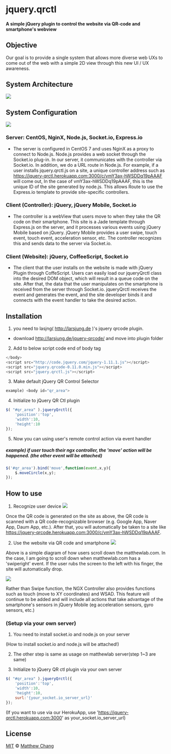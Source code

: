 # jquery.qrctl
#### A simple jQuery plugin to control the website via QR-code and smartphone's webview

## Objective
Our goal is to provide a single system that allows more diverse web UXs to come out of the web with a simple 2D view through this new UI / UX awareness.

## System Architecture
![](https://matthew.kr/wp-content/uploads/2017/12/Screen-Shot-2017-12-19-at-2.08.30-AM.png)

## System Configuration
![](https://matthew.kr/wp-content/uploads/2017/12/Screen-Shot-2017-12-19-at-2.07.57-AM.png)


### Server: CentOS, NginX, Node.js, Socket.io, Express.io
- The server is configured in CentOS 7 and uses NginX as a proxy to connect to Node.js. Node.js provides a web socket through the Socket.io plug-in. In our server, it communicates with the controller via Socket.io. In addition, we do a URL route in Node.js. For example, if a user installs jquery.qrctl.js on a site, a unique controller address such as https://jquery-qrctl.herokuapp.com:3000/c/vmY3ax-hWSDDq19pAAAF will come out, In the case of vmY3ax-hWSDDq19pAAAF, this is the unique ID of the site generated by node.js. This allows Route to use the Express.io template to provide site-specific controllers.

### Client (Controller): jQuery, jQuery Mobile, Socket.io
- The controller is a webView that users move to when they take the QR code on their smartphone. This site is a Jade template through Express.js on the server, and it processes various events using jQuery Mobile based on jQuery. jQuery Mobile provides a user swipe, touch event, touch event, acceleration sensor, etc. The controller recognizes this and sends data to the server via Socket.io.

### Client (Website): jQuery, CoffeeScript, Socket.io
- The client that the user installs on the website is made with jQuery Plugin through CoffeScript. Users can easily load our jqueryQrctl class into the desired DOM object, which will result in a queue code on the site. After that, the data that the user manipulates on the smartphone is received from the server through Socket.io. jqueryQrctl receives the event and generates the event, and the site developer binds it and connects with the event handler to take the desired action.

## Installation

1. you need to lasjng( http://larsjung.de )'s jquery qrcode plugin.
- download http://larsjung.de/jquery-qrcode/ and move into plugin folder

2. Add to below script code end of body tag
```javascript
</body>
<script src="http://code.jquery.com/jquery-1.11.1.js"></script>
<script src="jquery.qrcode-0.11.0.min.js"></script>
<script src="jquery.qrctl.js"></script>
```
3. Make default jQuery QR Control Selector
```javascript
example) <body id="qr_area">
```
4. Initialize to jQuery QR Ctl plugin
```javascript
$( "#qr_area" ).jqueryQrctl({
    'position':'top',
    'width':10,
    'height':10
});
```
5. Now you can using user's remote control action via event handler

##### example) if user touch their ngx controller, the 'move' action will be happened. (the other event will be attached)
```javascript
$('#qr_area').bind('move',function(event,x,y){
    $.moveCircle(x,y);
});
```

## How to use
1. Recognize user device
![](https://matthew.kr/wp-content/uploads/2017/12/Screen-Shot-2017-12-19-at-2.08.06-AM.png)


Once the QR code is generated on the site as above, the QR code is scanned with a QR code-recognizable browser (e.g. Google App, Naver App, Daum App, etc.). After that, you will automatically be taken to a site like https://jquery-qrcode.herokuapp.com:3000/c/vmY3ax-hWSDDq19pAAAF.

2. Use the website via QR code and smartphone
![](https://matthew.kr/wp-content/uploads/2017/12/Screen-Shot-2017-12-19-at-2.08.15-AM.png)


Above is a simple diagram of how users scroll down the matthewlab.com. In the case, I am going to scroll down when matthewlab.com has a 'swiperight' event. If the user rubs the screen to the left with his finger, the site will automatically drop.

![](https://matthew.kr/wp-content/uploads/2017/12/Screen-Shot-2017-12-19-at-2.08.23-AM.png)


Rather than Swipe function, the NGX Controller also provides functions such as touch (move to XY coordinates) and WSAD. This feature will continue to be added and will include all actions that take advantage of the smartphone's sensors in jQuery Mobile (eg acceleration sensors, gyro sensors, etc.)  

### (Setup via your own server)

1. You need to install socket.io and node.js on your server

(How to install socket.io and node.js will be attached!)

2. The other step is same as usage on matthewlab server(step 1~3 are same)

3. Initialize to jQuery QR ctl plugin via your own server
```javascript
$( "#qr_area" ).jqueryQrctl({
    'position':'top',
    'width':10,
    'height':10,
    surl:'{your_socket.io_server_url}'
});
```
(If you want to use via our HerokuApp, use 'https://jquery-qrctl.herokuapp.com:3000' as your_socket.io_server_url)

## License

[MIT](LICENSE.md) © [Matthew Chang](https://www.matthewlab.com)
